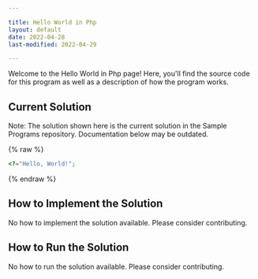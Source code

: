 ```yaml
---

title: Hello World in Php
layout: default
date: 2022-04-28
last-modified: 2022-04-29

---
```


Welcome to the Hello World in Php page! Here, you'll find the source code for this program as well as a description of how the program works.

## Current Solution

Note: The solution shown here is the current solution in the Sample Programs repository. Documentation below may be outdated.

{% raw %}

```Php
<?="Hello, World!";

```

{% endraw %}

## How to Implement the Solution

No how to implement the solution available. Please consider contributing.

## How to Run the Solution

No how to run the solution available. Please consider contributing.